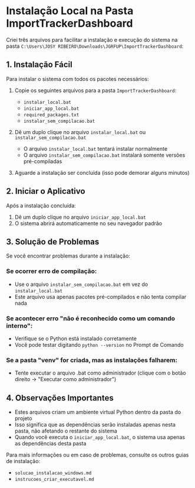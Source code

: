 # Instalação Local na Pasta ImportTrackerDashboard

Criei três arquivos para facilitar a instalação e execução do sistema na pasta `C:\Users\JOSY RIBEIRO\Downloads\JGRFUP\ImportTrackerDashboard`:

## 1. Instalação Fácil

Para instalar o sistema com todos os pacotes necessários:

1. Copie os seguintes arquivos para a pasta `ImportTrackerDashboard`:
   - `instalar_local.bat`
   - `iniciar_app_local.bat`
   - `required_packages.txt`
   - `instalar_sem_compilacao.bat`

2. Dê um duplo clique no arquivo `instalar_local.bat` ou `instalar_sem_compilacao.bat`
   - O arquivo `instalar_local.bat` tentará instalar normalmente
   - O arquivo `instalar_sem_compilacao.bat` instalará somente versões pré-compiladas

3. Aguarde a instalação ser concluída (isso pode demorar alguns minutos)

## 2. Iniciar o Aplicativo

Após a instalação concluída:

1. Dê um duplo clique no arquivo `iniciar_app_local.bat`
2. O sistema abrirá automaticamente no seu navegador padrão

## 3. Solução de Problemas

Se você encontrar problemas durante a instalação:

### Se ocorrer erro de compilação:
- Use o arquivo `instalar_sem_compilacao.bat` em vez do `instalar_local.bat`
- Este arquivo usa apenas pacotes pré-compilados e não tenta compilar nada

### Se acontecer erro "não é reconhecido como um comando interno":
- Verifique se o Python está instalado corretamente
- Você pode testar digitando `python --version` no Prompt de Comando

### Se a pasta "venv" for criada, mas as instalações falharem:
- Tente executar o arquivo .bat como administrador (clique com o botão direito -> "Executar como administrador")

## 4. Observações Importantes

- Estes arquivos criam um ambiente virtual Python dentro da pasta do projeto
- Isso significa que as dependências serão instaladas apenas nesta pasta, não afetando o restante do sistema
- Quando você executa o `iniciar_app_local.bat`, o sistema usa apenas as dependências desta pasta

Para mais informações ou em caso de problemas, consulte os outros guias de instalação:
- `solucao_instalacao_windows.md`
- `instrucoes_criar_executavel.md`
